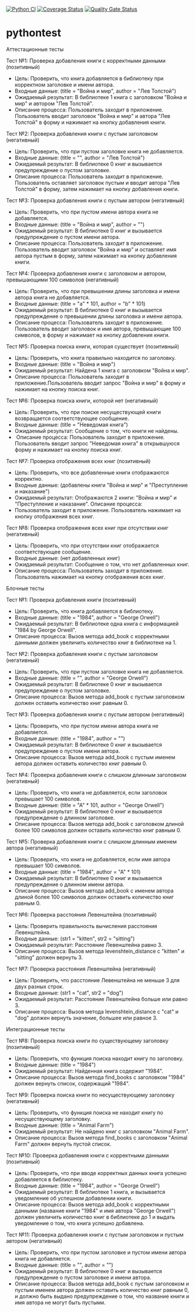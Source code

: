 [![Python CI](https://github.com/Alexanderkona/pythontest/actions/workflows/python-app.yml/badge.svg)](https://github.com/Alexanderkona/pythontest/actions/workflows/python-app.yml)
[![Coverage Status](https://coveralls.io/repos/github/Alexanderkona/pythontest/badge.svg?branch=main)](https://coveralls.io/github/Alexanderkona/pythontest?branch=main)
[![Quality Gate Status](https://sonarcloud.io/api/project_badges/measure?project=Alexanderkona_pythontest&metric=alert_status)](https://sonarcloud.io/dashboard?id=Alexanderkona_pythontest)

# pythontest

 
Аттестационные тесты 

Тест №1: Проверка добавления книги с корректными данными (позитивный)
- Цель: Проверить, что книга добавляется в библиотеку при корректном заголовке и имени автора. 
- Входные данные: (title = "Война и мир", author = "Лев Толстой") 
- Ожидаемый результат: В библиотеке 1 книга с заголовком "Война и мир" и автором "Лев Толстой". 
- Описание процесса: Пользователь заходит в приложение. Пользователь вводит заголовок "Война и мир" и автора "Лев Толстой" в форму и нажимает на кнопку добавления книги.

Тест №2: Проверка добавления книги с пустым заголовком (негативный)
- Цель: Проверить, что при пустом заголовке книга не добавляется. 
- Входные данные: (title = "", author = "Лев Толстой") 
- Ожидаемый результат: В библиотеке 0 книг и вызывается предупреждение о пустом заголовке. 
- Описание процесса: Пользователь заходит в приложение. Пользователь оставляет заголовок пустым и вводит автора "Лев Толстой" в форму, затем нажимает на кнопку добавления книги.

Тест №3: Проверка добавления книги с пустым автором (негативный)
- Цель: Проверить, что при пустом имени автора книга не добавляется.
- Входные данные: (title = "Война и мир", author = "") 
- Ожидаемый результат: В библиотеке 0 книг и вызывается предупреждение о пустом имени автора.
- Описание процесса: Пользователь заходит в приложение. Пользователь вводит заголовок "Война и мир" и оставляет имя автора пустым в форму, затем нажимает на кнопку добавления книги.

Тест №4: Проверка добавления книги с заголовком и автором, превышающими 100 символов (негативный)
- Цель: Проверить, что при превышении длины заголовка и имени автора книга не добавляется. 
- Входные данные: (title = "a" * 101, author = "b" * 101)
- Ожидаемый результат: В библиотеке 0 книг и вызывается предупреждение о превышении длины заголовка и имени автора. 
- Описание процесса: Пользователь заходит в приложение. Пользователь вводит заголовок и имя автора, превышающие 100 символов, в форму и нажимает на кнопку добавления книги.

Тест №5: Проверка поиска книги, которая существует (позитивный)
- Цель: Проверить, что книга правильно находится по заголовку.
- Входные данные: (title = "Война и мир")
- Ожидаемый результат: Найдена 1 книга с заголовком "Война и мир". 
- Описание процесса: Пользователь заходит в приложение.Пользователь вводит запрос "Война и мир" в форму и нажимает на кнопку поиска книг.

Тест №6: Проверка поиска книги, которой нет (негативный) 
- Цель: Проверить, что при поиске несуществующей книги возвращается соответствующее сообщение. 
- Входные данные: (title = "Неведомая книга")
- Ожидаемый результат: Сообщение о том, что книги не найдены.
-  Описание процесса: Пользователь заходит в приложение. Пользователь вводит запрос "Неведомая книга" в открывшуюся форму и нажимает на кнопку поиска книг.

Тест №7: Проверка отображения всех книг (позитивный)
- Цель: Проверить, что все добавленные книги отображаются корректно. 
- Входные данные: (добавлены книги "Война и мир" и "Преступление и наказание")
- Ожидаемый результат: Отображаются 2 книги: "Война и мир" и "Преступление и наказание". Описание процесса: 
- Пользователь заходит в приложение. Пользователь нажимает на кнопку отображения всех книг.

Тест №8: Проверка отображения всех книг при отсутствии книг (негативный)
- Цель: Проверить, что при отсутствии книг отображается соответствующее сообщение.
- Входные данные: (нет добавленных книг)
- Ожидаемый результат: Сообщение о том, что нет добавленных книг. 
- Описание процесса: Пользователь заходит в приложение. Пользователь нажимает на кнопку отображения всех книг.




Блочные тесты

Тест №1: Проверка добавления книги (позитивный)
- Цель: Проверить, что книга добавляется в библиотеку.
- Входные данные: (title = "1984", author = "George Orwell")
- Ожидаемый результат: В библиотеке одна книга с информацией "1984 by George Orwell".
- Описание процесса: Вызов метода add_book с корректными данными должен увеличить количество книг в библиотеке на 1.

Тест №2: Проверка добавления книги с пустым заголовком (негативный)
- Цель: Проверить, что при пустом заголовке книга не добавляется.
- Входные данные: (title = "", author = "George Orwell")
- Ожидаемый результат: В библиотеке 0 книг и вызывается предупреждение о пустом заголовке.
- Описание процесса: Вызов метода add_book с пустым заголовком должен оставить количество книг равным 0.

Тест №3: Проверка добавления книги с пустым автором (негативный)
- Цель: Проверить, что при пустом имени автора книга не добавляется.
- Входные данные: (title = "1984", author = "")
- Ожидаемый результат: В библиотеке 0 книг и вызывается предупреждение о пустом имени автора.
- Описание процесса: Вызов метода add_book с пустым именем автора должен оставить количество книг равным 0.

Тест №4: Проверка добавления книги с слишком длинным заголовком (негативный)
- Цель: Проверить, что книга не добавляется, если заголовок превышает 100 символов.
- Входные данные: (title = "A" * 101, author = "George Orwell")
- Ожидаемый результат: В библиотеке 0 книг и вызывается предупреждение о длинном заголовке.
- Описание процесса: Вызов метода add_book с заголовком длиной более 100 символов должен оставить количество книг равным 0.

Тест №5: Проверка добавления книги с слишком длинным именем автора (негативный)
- Цель: Проверить, что книга не добавляется, если имя автора превышает 100 символов.
- Входные данные: (title = "1984", author = "A" * 101)
- Ожидаемый результат: В библиотеке 0 книг и вызывается предупреждение о длинном имени автора.
- Описание процесса: Вызов метода add_book с именем автора длиной более 100 символов должен оставить количество книг равным 0.

Тест №6: Проверка расстояния Левенштейна (позитивный)
- Цель: Проверить правильность вычисления расстояния Левенштейна.
- Входные данные: (str1 = "kitten", str2 = "sitting")
- Ожидаемый результат: Расстояние Левенштейна равно 3.
- Описание процесса: Вызов метода levenshtein_distance с "kitten" и "sitting" должен вернуть 3.

Тест №7: Проверка расстояния Левенштейна (негативный)
- Цель: Проверить, что расстояние Левенштейна не меньше 3 для двух разных строк.
- Входные данные: (str1 = "cat", str2 = "dog")
- Ожидаемый результат: Расстояние Левенштейна больше или равно 3.
- Описание процесса: Вызов метода levenshtein_distance с "cat" и "dog" должен вернуть значение, большее или равное 3.

Интеграционные тесты

Тест №8: Проверка поиска книги по существующему заголовку (позитивный)
- Цель: Проверить, что функция поиска находит книгу по заголовку.
- Входные данные: (title = "1984")
- Ожидаемый результат: Найденная книга содержит "1984".
- Описание процесса: Вызов метода find_books с заголовком "1984" должен вернуть список, содержащий "1984".

Тест №9: Проверка поиска книги по несуществующему заголовку (негативный)
- Цель: Проверить, что функция поиска не находит книгу по несуществующему заголовку.
- Входные данные: (title = "Animal Farm")
- Ожидаемый результат: Не найдено книг с заголовком "Animal Farm".
- Описание процесса: Вызов метода find_books с заголовком "Animal Farm" должен вернуть пустой список.

Тест №10: Проверка добавления книги с корректными данными (позитивный)
- Цель: Проверить, что при вводе корректных данных книга успешно добавляется в библиотеку.
- Входные данные: (title = "1984", author = "George Orwell")
- Ожидаемый результат: В библиотеке 1 книга, и вызывается уведомление об успешном добавлении книги.
- Описание процесса: Вызов метода add_book с корректными данными (название книги "1984" и имя автора "George Orwell") должен увеличить количество книг в библиотеке до 1 и выдать уведомление о том, что книга успешно добавлена.

Тест №11: Проверка добавления книги с пустым заголовком и пустым автором (негативный)
- Цель: Проверить, что при пустом заголовке и пустом имени автора книга не добавляется.
- Входные данные: (title = "", author = "")
- Ожидаемый результат: В библиотеке 0 книг и вызывается предупреждение о пустом заголовке и имени автора.
- Описание процесса: Вызов метода add_book с пустым заголовком и пустым именем автора должен оставить количество книг равным 0, и должно быть выдано предупреждение о том, что название книги и имя автора не могут быть пустыми.



